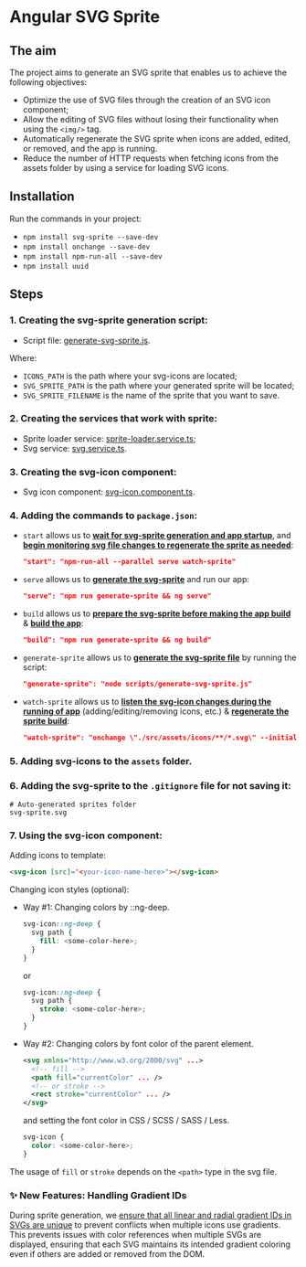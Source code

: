 # Angular SVG Sprite

## The aim
The project aims to generate an SVG sprite that enables us to achieve the following objectives:

- Optimize the use of SVG files through the creation of an SVG icon component;
- Allow the editing of SVG files without losing their functionality when using the `<img/>` tag.
- Automatically regenerate the SVG sprite when icons are added, edited, or removed, and the app is running.
- Reduce the number of HTTP requests when fetching icons from the assets folder by using a service for loading SVG icons.

## Installation

Run the commands in your project:
* `npm install svg-sprite --save-dev`
* `npm install onchange --save-dev`
* `npm install npm-run-all --save-dev`
* `npm install uuid`

## Steps
### 1. Creating the svg-sprite generation script:
- Script file: [generate-svg-sprite.js](scripts/generate-svg-sprite.js).

Where:
- `ICONS_PATH` is the path where your svg-icons are located;
- `SVG_SPRITE_PATH` is the path where your generated sprite will be located;
- `SVG_SPRITE_FILENAME` is the name of the sprite that you want to save.

### 2. Creating the services that work with sprite:
- Sprite loader service: [sprite-loader.service.ts](src/app/shared/services/sprite-loader/sprite-loader.service.ts);
- Svg service: [svg.service.ts](src/app/shared/services/svg/svg.service.ts).

### 3. Creating the svg-icon component:
- Svg icon component: [svg-icon.component.ts](src/app/shared/components/svg-icon/svg-icon.component.ts).

### 4. Adding the commands to `package.json`:
- `start` allows us to <ins>**wait for svg-sprite generation and app startup**</ins>, and <ins>**begin monitoring svg file changes to regenerate the sprite as needed**</ins>:
    ```json
    "start": "npm-run-all --parallel serve watch-sprite"
    ```

- `serve` allows us to <ins>**generate the svg-sprite**</ins> and run our app:
    ```json
    "serve": "npm run generate-sprite && ng serve"
    ```

- `build` allows us to <ins>**prepare the svg-sprite before making the app build**</ins> & <ins>**build the app**</ins>:
    ```json
    "build": "npm run generate-sprite && ng build"
    ```

- `generate-sprite` allows us to <ins>**generate the svg-sprite file**</ins> by running the script:
    ```json
    "generate-sprite": "node scripts/generate-svg-sprite.js"
    ```

- `watch-sprite` allows us to <ins>**listen the svg-icon changes during the running of app**</ins> (adding/editing/removing icons, etc.) & <ins>**regenerate the sprite build**</ins>: 
    ```json
    "watch-sprite": "onchange \"./src/assets/icons/**/*.svg\" --initial --kill -- npm run generate-sprite"
    ```

### 5. Adding svg-icons to the `assets` folder.

### 6. Adding the svg-sprite to the `.gitignore` file for not saving it:
```gitignore
# Auto-generated sprites folder
svg-sprite.svg
```

### 7. Using the svg-icon component:
Adding icons to template:
```html
<svg-icon [src]="<your-icon-name-here>"></svg-icon>
```

Changing icon styles (optional):

- Way #1: Changing colors by ::ng-deep.

  ```scss
  svg-icon::ng-deep {
    svg path {
      fill: <some-color-here>;
    }
  }
  ```
  or
  ```scss
  svg-icon::ng-deep {
    svg path {
      stroke: <some-color-here>;
    }
  }
  ```
  
- Way #2: Changing colors by font color of the parent element.

  ```svg
  <svg xmlns="http://www.w3.org/2000/svg" ...>
    <!-- fill -->
    <path fill="currentColor" ... />
    <!-- or stroke -->
    <rect stroke="currentColor" ... />
  </svg>
  ```
  and setting the font color in CSS / SCSS / SASS / Less.
  ```scss
  svg-icon {
    color: <some-color-here>;
  }
  ```

The usage of `fill` or `stroke` depends on the `<path>` type in the svg file.

### ✨ New Features: Handling Gradient IDs

During sprite generation, we <ins>ensure that all linear and radial gradient IDs in SVGs are
unique</ins> to prevent conflicts when multiple icons use gradients. This prevents issues with color references when
multiple SVGs are displayed, ensuring that each SVG maintains its intended gradient coloring even if others are added or
removed from the DOM.
